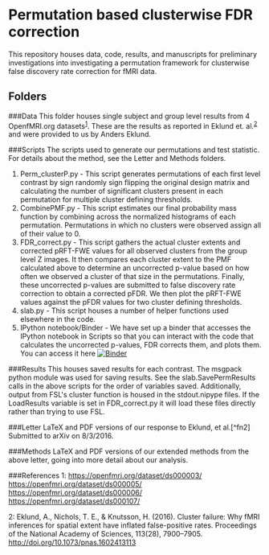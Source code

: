 Permutation based clusterwise FDR correction
===================

This repository houses data, code, results, and manuscripts for preliminary investigations into investigating a permutation framework for clusterwise false discovery rate correction for fMRI data. 

Folders
--

###Data
This folder houses single subject and group level results from 4 OpenfMRI.org datasets<sup>[1](#1)</sup>. These are the results as reported in Eklund et. al.<sup>[2](#2)</sup> and were provided to us by Anders Eklund.

###Scripts
The scripts used to generate our permutations and test statistic. For details about the method, see the Letter and Methods folders.

 1. Perm_clusterP.py - This script generates permutations of each first level contrast by sign randomly sign flipping the original design matrix and calculating the number of significant clusters present in each permutation for multiple cluster defining thresholds.
 2. CombinePMF.py - This script estimates our final probability mass function by combining across the normalized histograms of each permutation. Permutations in which no clusters were observed assign all of their value to 0.
 3. FDR_correct.py - This script gathers the actual cluster extents and corrected pRFT-FWE values for all observed clusters from the group level Z images. It then compares each cluster extent to the PMF calculated above to determine an uncorrected p-value based on how often we observed a cluster of that size in the permutations. Finally, these uncorrected p-values are submitted to false discovery rate correction to obtain a corrected pFDR. We then plot the pRFT-FWE values against the pFDR values for two cluster defining thresholds.
 4. slab.py - This script houses a number of helper functions used elsewhere in the code.
 5. IPython notebook/Binder - We have set up a binder that accesses the IPython notebook in Scripts so that you can interact with the code that calculates the uncorrected p-values, FDR corrects them, and plots them. You can access it here [![Binder](http://mybinder.org/badge.svg)](http://mybinder.org:/repo/mangstad/fdr_permutations/notebooks/Scripts/FDR_correct.ipynb)

###Results
This houses saved results for each contrast. The msgpack python module was used for saving results. See the slab.SavePermResults calls in the above scripts for the order of variables saved. Additionally, output from FSL's cluster function is housed in the stdout.nipype files. If the LoadResults variable is set in FDR_correct.py it will load these files directly rather than trying to use FSL.

###Letter
LaTeX and PDF versions of our response to Eklund, et al.[^fn2] Submitted to arXiv on 8/3/2016.

###Methods
LaTeX and PDF versions of our extended methods from the above letter, going into more detail about our analysis.

###References
<a name="1">1</a>: https://openfmri.org/dataset/ds000003/<br/>
https://openfmri.org/dataset/ds000005/<br/>
https://openfmri.org/dataset/ds000006/<br/>
https://openfmri.org/dataset/ds000107/<br/>

<a name="2">2</a>: Eklund, A., Nichols, T. E., & Knutsson, H. (2016). Cluster failure: Why fMRI inferences for spatial extent have inflated false-positive rates. Proceedings of the National Academy of Sciences, 113(28), 7900–7905. http://doi.org/10.1073/pnas.1602413113

